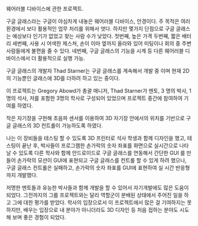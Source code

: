 웨어러블 디바이스에 관한 프로젝트.

구글 글래스라는 구글이 야심차게 내놓은 웨어러블 디바이스, 안경이다. 주 목적은 여러 환경에서 보다 활용적인 업무 처리를 위해서 엿다. 
하지만 몇가지 단점으로 구글 글래스는 예상보다 인기가 없었고 찾는 사람 수가 낮았다.
첫번째, 높은 가격
두번째, 짧은 배터리
세번째, 사용 시 어색한 제스쳐, 손이 이마 옆까지 올라와 있어 미팅이나 회의 중 주변 사람들에게 불편을 줄 수 있다.
네번째, 구글 글래스의 기능을 시계 등 다른 웨어러블 디바이스에서 더 활용적으로 실행 가능.

구글 글래스의 개발자 Thad Starner는 구글 글래스를 계속해서 개발 중 이며 현재 2D 의 기능뿐인 글래스에 3D를 더하려 하고 있는 중이다. 

이 프로젝트는 Gregory Abowd가 총괄 매니저, Thad Starner가 멘토, 3 명의 박사, 1명의 석사, 저를 포함한 3명의 학사로 구성되어 있었으며 프로젝트 중간에 참여하여 기여를 하였다. 

작은 자기장을 구현해 초음파 센서를 이용하여 3D 자기장 안에서의 위치를 기반으로 구글 글래스의 3D 컨트롤이 가능하도록 하였다. 

나는 이 장비들을 테스팅 할 수 있도록 3D 프린터로 석사 학생과 함께 디자인을 했고, 
테스팅이 끝난 후, 박사들이 프로그램한 손가락의 숫자 좌표를 화면으로 실시간으로 나타날 수 있도록
다른 학사와 함께 안드로이드로 구글 글래스를 연동해서 간단한 GUI 를 만들어 손가락의 모션이 GUI에 표현되고 구글 글래스를 컨트롤 할 수 있게 하려 했으나, 구글 글래스 컨트롤은 실패하고, 손가락의 숫자 좌표를 GUI에 표현하여 실 시간 반응형 까지 개발했다.

저명한 멘토들과 유능한 박사들과 함께 개발을 할 수 있어서 자기개발에도 많은 도움이 되었다. 그전까지의 그룹 프로젝트와는 달리 역할군이 분배된 상태에서 주어진 일을 하고 그에 대한 평가를 받았다. 학사의 입장으로서 이 프로젝트에서 많은 걸 기여하지는 못하지만, 배우는 입장으로 내 분야가 아니더라도 3D 디자인 등 처음 접하는 분야도 시도해 보며 좋은 경험이 되었다.
